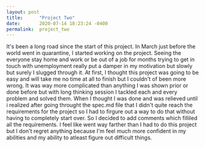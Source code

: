 ```yaml
---
layout: post
title:      "Project Two"
date:       2020-07-14 18:23:24 -0400
permalink:  project_two
---
```



It's been a long road since the start of this project. In March just before the world went in quarantine, I started working on the project. Seeing the everyone stay home and work or be out of a job for months trying to get in touch with unemployment really put a damper in my motivation but slowly but surely I slugged through it. At first, I thought this project was going to be easy and will take me no time at all to finish but I couldn't of been more wrong. It was way more complicated than anything I was shown prior or done before but with long thinking session I tackled each and every problem and solved them. When I thought I was done and was relieved until i realized after going throught the spec.md file that I didn't quite reach the requirements for the project so I had to firgure out a way to do that without having to completely start over. So I decided to add comments which filliled all the requirements. I feel like went way farther than I  had to do this project but I don't regret anything because I'm feel much more confident in my abilities and my ability to atleast figure out difficult things. 
